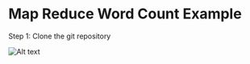 # Map Reduce Word Count Example 

Step 1: Clone the git repository 

![Alt text](/images/WC_Screenshot_1?raw=true "hadoop MR example")

